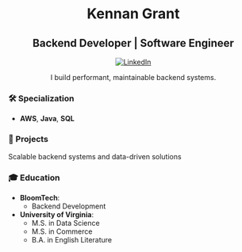 <h1 align="center">Kennan Grant</h1>
<h2 align="center">Backend Developer | Software Engineer</h2>

<p align="center">
  <a href="https://www.linkedin.com/in/kennan-grant/"><img alt="LinkedIn" src="https://img.shields.io/badge/LinkedIn-blue?style=flat-square&logo=linkedin"></a>
</p>

<p align="center">I build performant, maintainable backend systems.</p>

### 🛠 Specialization
- **AWS**, **Java**, **SQL**

### 📁 Projects
Scalable backend systems and data-driven solutions

### 🎓 Education
- **BloomTech**:
  - Backend Development
- **University of Virginia**:
  - M.S. in Data Science
  - M.S. in Commerce
  - B.A. in English Literature
